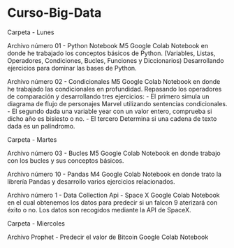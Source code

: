 # Curso-Big-Data
Carpeta - Lunes

  Archivo número 01 - Python Notebook M5 
    Google Colab Notebook en donde he trabajado los conceptos básicos de Python. 
    (Variables, Listas, Operadores, Condiciones, Bucles, Funciones y Diccionarios)
    Desarrollando ejercicios para dominar las bases de Python.
    
  Archivo número 02 - Condicionales M5
    Google Colab Notebook en donde he trabajado las condicionales en profundidad. 
    Repasando los operadores de comparación y desarrollando tres ejercicios: 
    - El primero simula un diagrama de flujo de personajes Marvel utilizando sentencias condicionales.
    - El segundo dada una variable year con un valor entero, comprueba si dicho año es bisiesto o no.
    - El tercero Determina si una cadena de texto dada es un palíndromo.


Carpeta - Martes

  Archivo número 03 - Bucles M5
    Google Colab Notebook en donde trabajo con los bucles y sus conceptos básicos.


  Archivo número 10 - Pandas M4
    Google Colab Notebook en donde trato la librería Pandas y desarrollo varios ejercicios relacionados.


  Archivo número 1 - Data Collection Api - Space X
    Google Colab Notebook en el cual obtenemos los datos para predecir si un falcon 9 aterizará con éxito o no. 
    Los datos son recogidos mediante la API de SpaceX.


Carpeta - Miercoles

  Archivo Prophet - Predecir el valor de Bitcoin
    Google Colab Notebook 
    

